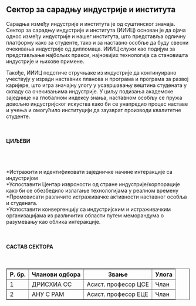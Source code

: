 <h2>Сектор за сарадњу индустрије и института</h2>
<p> Сарадња између индустрије и института је од суштинског значаја. Сектор за сарадњу индустрије и института (ИИИЦ) основан је да ојача однос између индустрије и нашег института, што представља одличну платформу како за студенте, тако и за наставно особље да буду свесни очекивања индустрије од дипломаца. ИИИЦ служи као подијум за представљање најбољих пракси, најновијих технологија са становишта индустрије и њихове примене.</p>
<p>Такође, ИИИЦ подстиче стручњаке из индустрије да континуирано учествују у изради наставних планова и програма и програма за развој каријере, што игра значајну улогу у усавршавању вештина студената у складу са очекивањима индустрије. У циљу подизања академске заједнице на глобалном индексу знања, наставном особљу се пружа довољно индустријског искуства како би се унапредио процес наставе и учења и омогућило институцији да заузврат производи квалитетне студенте. </p>
<br/>
<font colour="blue">
<h4>ЦИЉЕВИ</h4>
</font>
<br/>
<br/>
<p>*Истражити и идентификовати заједничке начине интеракције са индустријом<br/>
*Успоставити Центар изврсности од стране индустрије/корпорације како би се обезбедило излагање технологијама у реалном времену<br/>
*Промовисати различите истраживачке активности наставног особља и студената.<br/>
*Успоставити конвергенцију са индустријским и истраживачким организацијама из различитих области путем меморандума о разумевању као облика интеракције.<br/>
</p>
<br/>
<font colour="blue">
<h4>САСТАВ СЕКТОРА</h4>
</font>
<br/>
<table border="1" style="width:500px">
<tr><th>Р. бр.</th><th>Чланови одбора</th><th>Звање</th><th>Улога</th></tr>
<tr><td>1</td><td>ДРИСХИА СС</td><td>Асист. професор ЦСЕ</td><td>Члан</td></tr>
<tr><td>2</td><td>АНУ С РАМ</td><td>Асист. професор ЕЦЕ</td><td>Члан</td></tr>
</table>
</div>